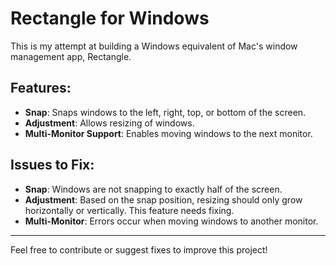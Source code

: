 # Rectangle for Windows

This is my attempt at building a Windows equivalent of Mac's window management app, Rectangle.

## Features:
- **Snap**: Snaps windows to the left, right, top, or bottom of the screen.
- **Adjustment**: Allows resizing of windows.
- **Multi-Monitor Support**: Enables moving windows to the next monitor.

## Issues to Fix:
- **Snap**: Windows are not snapping to exactly half of the screen.
- **Adjustment**: Based on the snap position, resizing should only grow horizontally or vertically. This feature needs fixing.
- **Multi-Monitor**: Errors occur when moving windows to another monitor.

---
Feel free to contribute or suggest fixes to improve this project!
